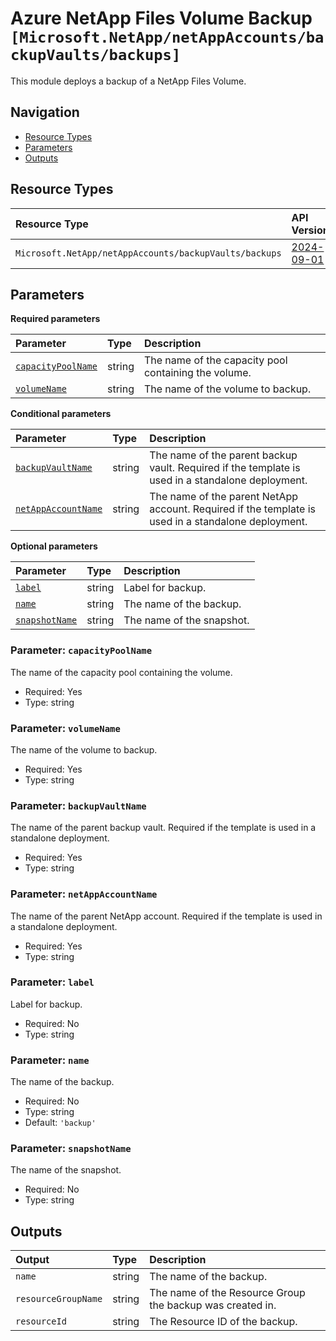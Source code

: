 # Azure NetApp Files Volume Backup `[Microsoft.NetApp/netAppAccounts/backupVaults/backups]`

This module deploys a backup of a NetApp Files Volume.

## Navigation

- [Resource Types](#Resource-Types)
- [Parameters](#Parameters)
- [Outputs](#Outputs)

## Resource Types

| Resource Type | API Version |
| :-- | :-- |
| `Microsoft.NetApp/netAppAccounts/backupVaults/backups` | [2024-09-01](https://learn.microsoft.com/en-us/azure/templates/Microsoft.NetApp/2024-09-01/netAppAccounts/backupVaults/backups) |

## Parameters

**Required parameters**

| Parameter | Type | Description |
| :-- | :-- | :-- |
| [`capacityPoolName`](#parameter-capacitypoolname) | string | The name of the capacity pool containing the volume. |
| [`volumeName`](#parameter-volumename) | string | The name of the volume to backup. |

**Conditional parameters**

| Parameter | Type | Description |
| :-- | :-- | :-- |
| [`backupVaultName`](#parameter-backupvaultname) | string | The name of the parent backup vault. Required if the template is used in a standalone deployment. |
| [`netAppAccountName`](#parameter-netappaccountname) | string | The name of the parent NetApp account. Required if the template is used in a standalone deployment. |

**Optional parameters**

| Parameter | Type | Description |
| :-- | :-- | :-- |
| [`label`](#parameter-label) | string | Label for backup. |
| [`name`](#parameter-name) | string | The name of the backup. |
| [`snapshotName`](#parameter-snapshotname) | string | The name of the snapshot. |

### Parameter: `capacityPoolName`

The name of the capacity pool containing the volume.

- Required: Yes
- Type: string

### Parameter: `volumeName`

The name of the volume to backup.

- Required: Yes
- Type: string

### Parameter: `backupVaultName`

The name of the parent backup vault. Required if the template is used in a standalone deployment.

- Required: Yes
- Type: string

### Parameter: `netAppAccountName`

The name of the parent NetApp account. Required if the template is used in a standalone deployment.

- Required: Yes
- Type: string

### Parameter: `label`

Label for backup.

- Required: No
- Type: string

### Parameter: `name`

The name of the backup.

- Required: No
- Type: string
- Default: `'backup'`

### Parameter: `snapshotName`

The name of the snapshot.

- Required: No
- Type: string

## Outputs

| Output | Type | Description |
| :-- | :-- | :-- |
| `name` | string | The name of the backup. |
| `resourceGroupName` | string | The name of the Resource Group the backup was created in. |
| `resourceId` | string | The Resource ID of the backup. |
